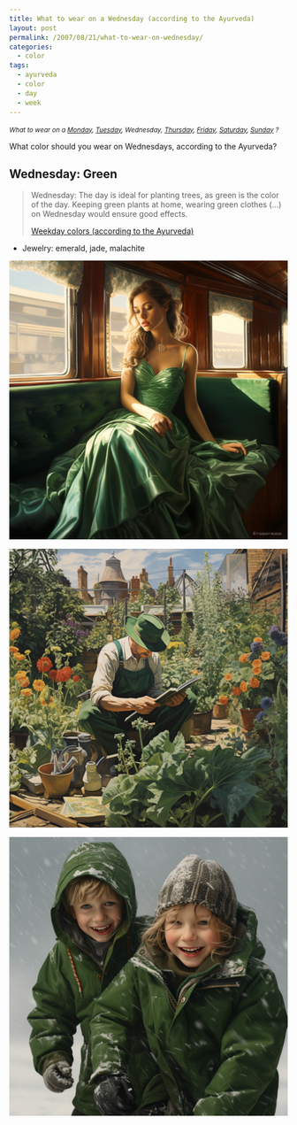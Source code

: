```yaml
---
title: What to wear on a Wednesday (according to the Ayurveda)
layout: post
permalink: /2007/08/21/what-to-wear-on-wednesday/
categories:
  - color
tags:
  - ayurveda
  - color
  - day
  - week
---
```


<small>_What to wear on a
[Monday](/2007/08/21/what-to-wear-on-monday/),
[Tuesday](/2007/08/21/what-to-wear-on-tuesday/),
Wednesday,
[Thursday](/2007/08/21/what-to-wear-on-thursday/),
[Friday](/2007/08/21/what-to-wear-on-friday/),
[Saturday](/2007/08/21/what-to-wear-on-saturday/),
[Sunday](/2007/08/21/what-to-wear-on-sunday/)
?_</small>

What color should you wear on Wednesdays, according to the Ayurveda?

## Wednesday: Green

> Wednesday: The day is ideal for planting trees, as green is the color of the day. Keeping green plants at home, wearing green clothes (...) on Wednesday would ensure good effects. 
> 
> [Weekday colors (according to the Ayurveda)](/2007/08/21/weekday-colours-ayurveda/)

* Jewelry: emerald, jade, malachite

![woman wearing green dress](/wp-content/uploads/2007/08/pforret_french_woman_green_dress_on_old_train_photorealistic_9ea7f102-78fa-4140-b394-98dc9bf07f75.png)

![man wearing green suit](/wp-content/uploads/2007/08/pforret_man_working_in_garden_wearing_green_overall_green_hat_s_44891d4d-ae52-494d-bbc8-8dd666b30587.png)

![kid dressed in green](/wp-content/uploads/2007/08/pforret_two_swedish_kids_playing_in_the_snow_dressed_in_green_p_ca9a52a4-e460-412d-9ebc-747a8b7591f0.png)